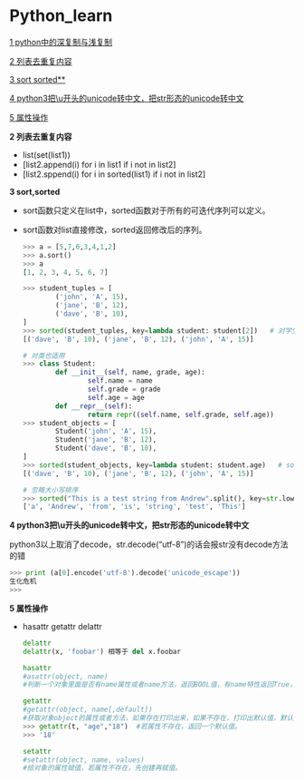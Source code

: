 # Python_learn

[1 python中的深复制与浅复制](http://python.jobbole.com/82294/)

[2 列表去重复内容](#2-列表去重复内容)

[3 sort  sorted**](#3-sort,sorted)

[4 python3把\u开头的unicode转中文，把str形态的unicode转中文](#4-python3把\u开头的unicode转中文，把str形态的unicode转中文)

[5 属性操作](#5-属性操作)

**2 列表去重复内容**

- list(set(list1))
- [list2.append(i) for i in list1 if i not in list2]
- [list2.sppend(i) for i in sorted(list1) if i not in list2]

**3 sort,sorted**

- sort函数只定义在list中，sorted函数对于所有的可迭代序列可以定义。

- sort函数对list直接修改，sorted返回修改后的序列。

  ```python
  >>> a = [5,7,6,3,4,1,2]
  >>> a.sort()
  >>> a
  [1, 2, 3, 4, 5, 6, 7]

  >>> student_tuples = [
          ('john', 'A', 15),
          ('jane', 'B', 12),
          ('dave', 'B', 10),
  ]
  >>> sorted(student_tuples, key=lambda student: student[2])   # 对学生通过年龄进行排序
  [('dave', 'B', 10), ('jane', 'B', 12), ('john', 'A', 15)]

  # 对类也适用
  >>> class Student:
          def __init__(self, name, grade, age):
                  self.name = name
                  self.grade = grade
                  self.age = age
          def __repr__(self):
                  return repr((self.name, self.grade, self.age))
  >>> student_objects = [
          Student('john', 'A', 15),
          Student('jane', 'B', 12),
          Student('dave', 'B', 10),
  ]
  >>> sorted(student_objects, key=lambda student: student.age)   # sort by age
  [('dave', 'B', 10), ('jane', 'B', 12), ('john', 'A', 15)]

  # 忽略大小写排序
  >>> sorted("This is a test string from Andrew".split(), key=str.lower)
  ['a', 'Andrew', 'from', 'is', 'string', 'test', 'This']
  ```

**4 python3把\u开头的unicode转中文，把str形态的unicode转中文**

python3以上取消了decode，str.decode(“utf-8”)的话会报str没有decode方法的错 

```python
>>> print (a[0].encode('utf-8').decode('unicode_escape'))
生化危机
>>>
```
**5 属性操作**

- hasattr	getattr	delattr

  ```python
  delattr
  delattr(x, 'foobar') 相等于 del x.foobar

  hasattr
  #asattr(object, name)
  #判断一个对象里面是否有name属性或者name方法，返回BOOL值，有name特性返回True， 否则返回False。需要注意的是name要用括号括起来

  getattr
  #getattr(object, name[,default])
  #获取对象object的属性或者方法，如果存在打印出来，如果不存在，打印出默认值，默认值可选。需要注意的是，如果是返回的对象的方法，返回的是方法的内存地址，如果需要运行这个方法，可以在后面添加一对括号。
  >>> getattr(t, "age","18")  #若属性不存在，返回一个默认值。
  >>> '18'

  setattr
  #setattr(object, name, values)
  #给对象的属性赋值，若属性不存在，先创建再赋值。
  ```

  ​